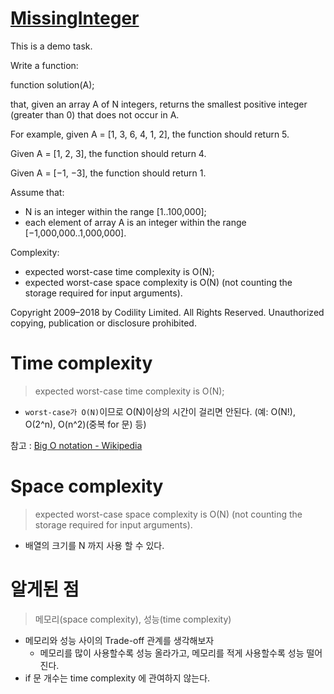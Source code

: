 # [MissingInteger](https://app.codility.com/demo/take-sample-test/)

This is a demo task.

Write a function:

function solution(A);

that, given an array A of N integers, returns the smallest positive integer (greater than 0) that does not occur in A.

For example, given A = [1, 3, 6, 4, 1, 2], the function should return 5.

Given A = [1, 2, 3], the function should return 4.

Given A = [−1, −3], the function should return 1.

Assume that:

- N is an integer within the range [1..100,000];
- each element of array A is an integer within the range [−1,000,000..1,000,000].

Complexity:

- expected worst-case time complexity is O(N);
- expected worst-case space complexity is O(N) (not counting the storage required for input arguments).

Copyright 2009–2018 by Codility Limited. All Rights Reserved. Unauthorized copying, publication or disclosure prohibited.

# Time complexity

> expected worst-case time complexity is O(N);

- `worst-case가 O(N)`이므로 O(N)이상의 시간이 걸리면 안된다. (예: O(N!), O(2^n), O(n^2)(중복 for 문) 등)

참고 : [Big O notation - Wikipedia](https://en.wikipedia.org/wiki/Big_O_notation#/media/File:Comparison_computational_complexity.svg)

# Space complexity

> expected worst-case space complexity is O(N) (not counting the storage required for input arguments).

- 배열의 크기를 N 까지 사용 할 수 있다.

# 알게된 점

> 메모리(space complexity), 성능(time complexity)

- 메모리와 성능 사이의 Trade-off 관계를 생각해보자
  - 메모리를 많이 사용할수록 성능 올라가고, 메모리를 적게 사용할수록 성능 떨어진다.
- if 문 개수는 time complexity 에 관여하지 않는다.
